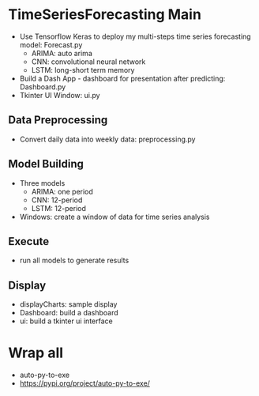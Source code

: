 # TimeSeriesForecasting Main
- Use Tensorflow Keras to deploy my multi-steps time series forecasting model: Forecast.py
  - ARIMA: auto arima
  - CNN: convolutional neural network
  - LSTM: long-short term memory
- Build a Dash App - dashboard for presentation after predicting: Dashboard.py
- Tkinter UI Window: ui.py

## Data Preprocessing
- Convert daily data into weekly data: preprocessing.py

## Model Building
- Three models
  - ARIMA: one period
  - CNN: 12-period
  - LSTM: 12-period
- Windows: create a window of data for time series analysis

## Execute
- run all models to generate results

## Display
- displayCharts: sample display
- Dashboard: build a dashboard
- ui: build a tkinter ui interface

# Wrap all
- auto-py-to-exe
- https://pypi.org/project/auto-py-to-exe/

